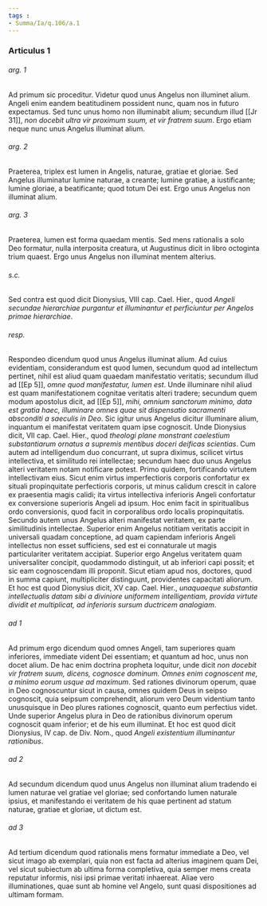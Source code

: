 ```yaml
---
tags : 
- Summa/Ia/q.106/a.1
---
```


### Articulus 1

###### arg. 1
Ad primum sic proceditur. Videtur quod unus Angelus non illuminet alium. Angeli enim eandem beatitudinem possident nunc, quam nos in futuro expectamus. Sed tunc unus homo non illuminabit alium; secundum illud [[Jr 31]], *non docebit ultra vir proximum suum, et vir fratrem suum*. Ergo etiam neque nunc unus Angelus illuminat alium.

###### arg. 2
Praeterea, triplex est lumen in Angelis, naturae, gratiae et gloriae. Sed Angelus illuminatur lumine naturae, a creante; lumine gratiae, a iustificante; lumine gloriae, a beatificante; quod totum Dei est. Ergo unus Angelus non illuminat alium.

###### arg. 3
Praeterea, lumen est forma quaedam mentis. Sed mens rationalis a solo Deo formatur, nulla interposita creatura, ut Augustinus dicit in libro octoginta trium quaest. Ergo unus Angelus non illuminat mentem alterius.

###### s.c.
Sed contra est quod dicit Dionysius, VIII cap. Cael. Hier., quod *Angeli secundae hierarchiae purgantur et illuminantur et perficiuntur per Angelos primae hierarchiae*.

###### resp.
Respondeo dicendum quod unus Angelus illuminat alium. Ad cuius evidentiam, considerandum est quod lumen, secundum quod ad intellectum pertinet, nihil est aliud quam quaedam manifestatio veritatis; secundum illud ad [[Ep 5]], *omne quod manifestatur, lumen est*. Unde illuminare nihil aliud est quam manifestationem cognitae veritatis alteri tradere; secundum quem modum apostolus dicit, ad [[Ep 5]], *mihi, omnium sanctorum minimo, data est gratia haec, illuminare omnes quae sit dispensatio sacramenti absconditi a saeculis in Deo*. Sic igitur unus Angelus dicitur illuminare alium, inquantum ei manifestat veritatem quam ipse cognoscit. Unde Dionysius dicit, VII cap. Cael. Hier., quod *theologi plane monstrant caelestium substantiarum ornatus a supremis mentibus doceri deificas scientias*. Cum autem ad intelligendum duo concurrant, ut supra diximus, scilicet virtus intellectiva, et similitudo rei intellectae; secundum haec duo unus Angelus alteri veritatem notam notificare potest. Primo quidem, fortificando virtutem intellectivam eius. Sicut enim virtus imperfectioris corporis confortatur ex situali propinquitate perfectioris corporis, ut minus calidum crescit in calore ex praesentia magis calidi; ita virtus intellectiva inferioris Angeli confortatur ex conversione superioris Angeli ad ipsum. Hoc enim facit in spiritualibus ordo conversionis, quod facit in corporalibus ordo localis propinquitatis. Secundo autem unus Angelus alteri manifestat veritatem, ex parte similitudinis intellectae. Superior enim Angelus notitiam veritatis accipit in universali quadam conceptione, ad quam capiendam inferioris Angeli intellectus non esset sufficiens, sed est ei connaturale ut magis particulariter veritatem accipiat. Superior ergo Angelus veritatem quam universaliter concipit, quodammodo distinguit, ut ab inferiori capi possit; et sic eam cognoscendam illi proponit. Sicut etiam apud nos, doctores, quod in summa capiunt, multipliciter distinguunt, providentes capacitati aliorum. Et hoc est quod Dionysius dicit, XV cap. Cael. Hier., *unaquaeque substantia intellectualis datam sibi a diviniore uniformem intelligentiam, provida virtute dividit et multiplicat, ad inferioris sursum ductricem analogiam*.

###### ad 1
Ad primum ergo dicendum quod omnes Angeli, tam superiores quam inferiores, immediate vident Dei essentiam; et quantum ad hoc, unus non docet alium. De hac enim doctrina propheta loquitur, unde dicit *non docebit vir fratrem suum, dicens, cognosce dominum. Omnes enim cognoscent me, a minimo eorum usque ad maximum*. Sed rationes divinorum operum, quae in Deo cognoscuntur sicut in causa, omnes quidem Deus in seipso cognoscit, quia seipsum comprehendit, aliorum vero Deum videntium tanto unusquisque in Deo plures rationes cognoscit, quanto eum perfectius videt. Unde superior Angelus plura in Deo de rationibus divinorum operum cognoscit quam inferior; et de his eum illuminat. Et hoc est quod dicit Dionysius, IV cap. de Div. Nom., quod *Angeli existentium illuminantur rationibus*.

###### ad 2
Ad secundum dicendum quod unus Angelus non illuminat alium tradendo ei lumen naturae vel gratiae vel gloriae; sed confortando lumen naturale ipsius, et manifestando ei veritatem de his quae pertinent ad statum naturae, gratiae et gloriae, ut dictum est.

###### ad 3
Ad tertium dicendum quod rationalis mens formatur immediate a Deo, vel sicut imago ab exemplari, quia non est facta ad alterius imaginem quam Dei, vel sicut subiectum ab ultima forma completiva, quia semper mens creata reputatur informis, nisi ipsi primae veritati inhaereat. Aliae vero illuminationes, quae sunt ab homine vel Angelo, sunt quasi dispositiones ad ultimam formam.

